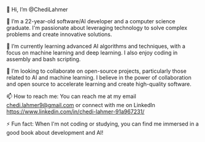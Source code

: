 👋 Hi, I’m @ChediLahmer

👀 I’m a 22-year-old software/AI developer and a computer science graduate. I'm passionate about leveraging technology to solve complex problems and create innovative solutions.

🌱 I’m currently learning advanced AI algorithms and techniques, with a focus on machine learning and deep learning. I also enjoy coding in assembly and bash scripting.

💞️ I’m looking to collaborate on open-source projects, particularly those related to AI and machine learning. I believe in the power of collaboration and open source to accelerate learning and create high-quality software.

📫 How to reach me: You can reach me at my email chedi.lahmer9@gmail.com or connect with me on LinkedIn https://www.linkedin.com/in/chedi-lahmer-91a967231/

⚡ Fun fact: When I'm not coding or studying, you can find me immersed in a good book about development and AI!
